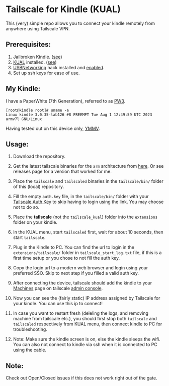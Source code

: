 # Tailscale for Kindle (KUAL)

This (very) simple repo allows you to connect your kindle remotely from anywhere using Tailscale VPN.

## Prerequisites:

1. Jailbroken Kindle. ([see](https://kindlemodding.gitbook.io/kindlemodding))
2. [KUAL](https://wiki.mobileread.com/wiki/KUAL) installed. ([see](https://kindlemodding.gitbook.io/kindlemodding/post-jailbreak/installing-kual-mrpi))
3. [USBNetworking](https://wiki.mobileread.com/wiki/Kindle_Hacks_Information#USB_networking_UN) hack installed and [enabled](https://wiki.mobileread.com/wiki/USBNetwork).
4. Set up ssh keys for ease of use.

## My Kindle:

I have a PaperWhite (7th Generation), referred to as [PW3](https://wiki.mobileread.com/wiki/Kindle_Serial_Numbers).

```
[root@kindle root]# uname -a
Linux kindle 3.0.35-lab126 #8 PREEMPT Tue Aug 1 12:49:59 UTC 2023 armv7l GNU/Linux
```

Having tested out on this device only, [YMMV](https://dictionary.cambridge.org/dictionary/english/ymmv).

## Usage:

1. Download the repository.

2. Get the latest tailscale binaries for the `arm` architecture from [here](https://pkgs.tailscale.com/stable/#static). Or see releases page for a version that worked for me.

3. Place the `tailscale` and `tailscaled` binaries in the `tailscale/bin/` folder of this (local) repository.

4. Fill the empty `auth.key` file, in the `tailscale/bin/` folder with your [Tailscale Auth Key](https://tailscale.com/kb/1085/auth-keys) to skip having to login using the link. You may choose not to do so.

5. Place the **tailscale** (not the `tailscale_kual`) folder into the `extensions` folder on your kindle.

6. In the KUAL menu, start `tailscaled` first, wait for about 10 seconds, then start `tailscale`.

7. Plug in the Kindle to PC. You can find the url to login in the `extensions/tailscale/` folder in `tailscale_start_log.txt` file, if this is a first time setup or you chose to not fill the auth key.

8. Copy the login url to a modern web browser and login using your preferred SSO. Skip to next step if you filled a valid auth key.

9. After connecting the device, tailscale should add the kindle to your [Machines](https://login.tailscale.com/admin/machines) page on tailscale [admin console](https://login.tailscale.com/welcome).

10. Now you can see the (fairly static) IP address assigned by Tailscale for your kindle. You can use this ip to connect!

11. In case you want to restart fresh (deleling the logs, and removing machine from tailscale etc.), you should first stop both `tailscale` and `tailscaled` respectively from KUAL menu, then connect kindle to PC for troubleshooting.

12. Note: Make sure the kindle screen is on, else the kindle sleeps the wifi. You can also not connect to kindle via ssh when it is connected to PC using the cable.

## Note:

Check out Open/Closed issues if this does not work right out of the gate.
